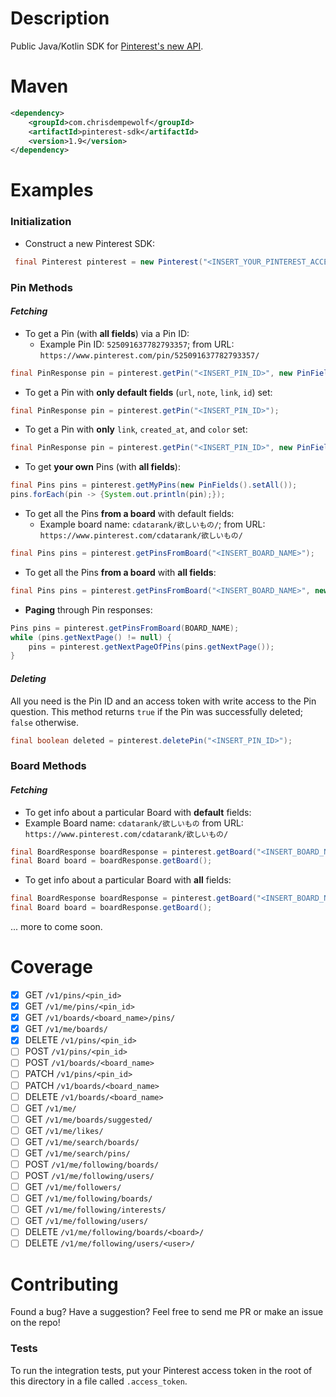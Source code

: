 # Description

Public Java/Kotlin SDK for [Pinterest's new API](https://developers.pinterest.com/docs/getting-started/introduction/).

# Maven

```xml
<dependency>
    <groupId>com.chrisdempewolf</groupId>
    <artifactId>pinterest-sdk</artifactId>
    <version>1.9</version>
</dependency>
```

# Examples

### Initialization

- Construct a new Pinterest SDK:
```java 
 final Pinterest pinterest = new Pinterest("<INSERT_YOUR_PINTEREST_ACCESS_TOKEN>");
```
    
### Pin Methods

#### *Fetching*
    
- To get a Pin (with **all fields**) via a Pin ID:
  - Example Pin ID:  `525091637782793357`; from URL: `https://www.pinterest.com/pin/525091637782793357/`
```java 
final PinResponse pin = pinterest.getPin("<INSERT_PIN_ID>", new PinFields().setAll());
```
   
- To get a Pin with **only default fields** (`url`, `note`, `link`, `id`) set:
```java
final PinResponse pin = pinterest.getPin("<INSERT_PIN_ID>");
```
  
- To get a Pin with **only** `link`, `created_at`, and `color` set:
```java
final PinResponse pin = pinterest.getPin("<INSERT_PIN_ID>", new PinFields().setLink().setCreatedAt().setColor());
```
  
- To get **your own** Pins (with **all fields**):
```java 
final Pins pins = pinterest.getMyPins(new PinFields().setAll());
pins.forEach(pin -> {System.out.println(pin);});
```
    
- To get all the Pins **from a board** with default fields:
  - Example board name:  `cdatarank/欲しいもの/`; from URL:  `https://www.pinterest.com/cdatarank/欲しいもの/`
```java 
final Pins pins = pinterest.getPinsFromBoard("<INSERT_BOARD_NAME>");
```
    
- To get all the Pins **from a board** with **all fields**:
```java 
final Pins pins = pinterest.getPinsFromBoard("<INSERT_BOARD_NAME>", new PinFields().setAll());
```
  
- **Paging** through Pin responses:
```java
Pins pins = pinterest.getPinsFromBoard(BOARD_NAME);
while (pins.getNextPage() != null) {
    pins = pinterest.getNextPageOfPins(pins.getNextPage());
}
```

#### *Deleting*

All you need is the Pin ID and an access token with write access to the Pin question.
This method returns `true` if the Pin was successfully deleted; `false` otherwise.

```java
final boolean deleted = pinterest.deletePin("<INSERT_PIN_ID>");
```
  
### Board Methods

#### *Fetching*

-  To get info about a particular Board with **default** fields:
  - Example Board name: `cdatarank/欲しいもの`
    from URL:  `https://www.pinterest.com/cdatarank/欲しいもの/`
```java
final BoardResponse boardResponse = pinterest.getBoard("<INSERT_BOARD_NAME>");
final Board board = boardResponse.getBoard();
```

-  To get info about a particular Board with **all** fields:
```java
final BoardResponse boardResponse = pinterest.getBoard("<INSERT_BOARD_NAME>", new BoardFields().setAll());
final Board board = boardResponse.getBoard();
```
  
... more to come soon.

# Coverage

- [x] GET `/v1/pins/<pin_id>`
- [x] GET `/v1/me/pins/<pin_id>`
- [x] GET `/v1/boards/<board_name>/pins/`
- [x] GET `/v1/me/boards/`
- [x] DELETE `/v1/pins/<pin_id>`
- [ ] POST `/v1/pins/<pin_id>`
- [ ] POST `/v1/boards/<board_name>`
- [ ] PATCH `/v1/pins/<pin_id>`
- [ ] PATCH `/v1/boards/<board_name>`
- [ ] DELETE `/v1/boards/<board_name>`
- [ ] GET `/v1/me/`
- [ ] GET `/v1/me/boards/suggested/`
- [ ] GET `/v1/me/likes/`
- [ ] GET `/v1/me/search/boards/`
- [ ] GET `/v1/me/search/pins/`
- [ ] POST `/v1/me/following/boards/`
- [ ] POST `/v1/me/following/users/`
- [ ] GET `/v1/me/followers/`
- [ ] GET `/v1/me/following/boards/`
- [ ] GET `/v1/me/following/interests/`
- [ ] GET `/v1/me/following/users/`
- [ ] DELETE `/v1/me/following/boards/<board>/`
- [ ] DELETE `/v1/me/following/users/<user>/`

# Contributing

Found a bug? Have a suggestion? Feel free to send me PR or make an issue on the repo!

### Tests

To run the integration tests, put your Pinterest access token in the root of this directory in a file called `.access_token`.
